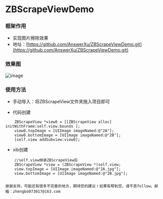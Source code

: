 # ZBScrapeViewDemo

### 框架作用
 * 实现图片擦除效果
 * 地址：[https://github.com/AnswerXu/ZBScrapeViewDemo.git](https://github.com/AnswerXu/ZBScrapeViewDemo.git)

### 效果图
![image]()

### 使用方法
* 手动导入：将ZBScrapeView文件夹拖入项目即可
 
* 代码创建
```Objc
    ZBScrapeView *view0 = [[ZBScrapeView alloc] initWithFrame:self.view.bounds ];
    view0.topImage = [UIImage imageNamed:@"2A"];
    view0.bottomImage = [UIImage imageNamed:@"2B"];
    [self.view addSubview:view0];
```

* xib创建
```Objc
    //self.view继承ZBScrapeView后
    ZBScrapeView *view = (ZBScrapeView *)self.view;
    view.topImage = [UIImage imageNamed:@"2A.jpg"];
    view.bottomImage = [UIImage imageNamed:@"2B.jpg"];
```

### 

	谢谢支持，可能还有很多不完善的地方，期待您的建议！如果有帮到您，请不吝follow。邮箱：zhengbo073017@163.com
